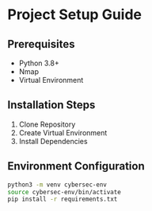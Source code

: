 # Project Setup Guide

## Prerequisites
- Python 3.8+
- Nmap
- Virtual Environment

## Installation Steps
1. Clone Repository
2. Create Virtual Environment
3. Install Dependencies

## Environment Configuration
```bash
python3 -m venv cybersec-env
source cybersec-env/bin/activate
pip install -r requirements.txt
